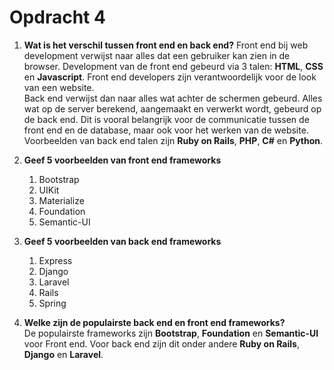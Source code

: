 # Opdracht 4

1. **Wat is het verschil tussen front end en back end?** 
Front end bij web development verwijst naar alles dat een gebruiker kan zien in de browser. Development van de front end gebeurd via 3 talen: **HTML**, **CSS** en **Javascript**. Front end developers zijn verantwoordelijk voor de look van een website.  
Back end verwijst dan naar alles wat achter de schermen gebeurd. Alles wat op de server berekend, aangemaakt en verwerkt wordt, gebeurd op de back end. Dit is vooral belangrijk voor de communicatie tussen de front end en de database, maar ook voor het werken van de website. Voorbeelden van back end talen zijn **Ruby on Rails**, **PHP**, **C#** en **Python**.

1. **Geef 5 voorbeelden van front end frameworks**  
   1. Bootstrap
   2. UIKit
   3. Materialize
   4. Foundation
   5. Semantic-UI

2. **Geef 5 voorbeelden van back end frameworks**
   1. Express
   2. Django
   3. Laravel
   4. Rails
   5. Spring

3. **Welke zijn de populairste back end en front end frameworks?**  
De populairste frameworks zijn **Bootstrap**, **Foundation** en **Semantic-UI** voor Front end. Voor back end zijn dit onder andere **Ruby on Rails**, **Django** en **Laravel**.
  